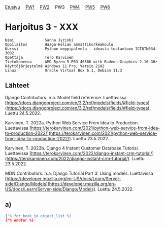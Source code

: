 [Etusivu](index.html) 
&emsp;[PW1](pw1.html)
&emsp;[PW2](pw2.html)
&emsp;PW3
&emsp;[PW4](pw4.html)
&emsp;[PW5](pw5.html)
&emsp;[PW6](pw6.html)

# Harjoitus 3 - XXX

```
Nimi              Sanna Jyrinki
Oppilaitos        Haaga-Helian ammattikorkeakoulu
Kurssi            Python weppipalvelu - ideasta tuotantoon ICT8TN034-3002
Opettaja          Tero Karvinen
Tietokoneena      AMD Ryzen 5 PRO 4650U with Radeon Graphics 2.10 GHz
Käyttöjärjestelmä Windows 11 Pro, Versio 21H2
Linux             Oracle Virtual Box 6.1, Debian 11.3
```

## Lähteet

Django Contributors. n.a. Model field reference. Luettavissa [https://docs.djangoproject.com/en/3.2/ref/models/fields/#field-types](https://docs.djangoproject.com/en/3.2/ref/models/fields/#field-types). Luettu 24.5.2022. 

Karvinen, T. 2022a. Python Web Service From Idea to Production. Luettavissa [https://terokarvinen.com/2021/python-web-service-from-idea-to-production-2022/](https://terokarvinen.com/2021/python-web-service-from-idea-to-production-2022/). Luettu 23.5.2022.

Karvinen, T. 2022b. Django 4 Instant Customer Database Tutorial. Luettavissa [https://terokarvinen.com/2022/django-instant-crm-tutorial/](https://terokarvinen.com/2022/django-instant-crm-tutorial/). Luettu 23.5.2022.

MDN Contributors. n.a. Django Tutorial Part 3: Using models. Luettavissa [https://developer.mozilla.org/en-US/docs/Learn/Server-side/Django/Models](https://developer.mozilla.org/en-US/docs/Learn/Server-side/Django/Models). Luettu 24.5.2022.

## a) 

```python
{'% for book in object_list %}
{'% endfor %}
```



